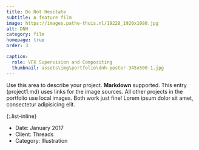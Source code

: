 ```yaml
---
title: Do Not Hesitate
subtitle: A feature film
image: https://images.pathe-thuis.nl/19228_1920x1080.jpg
alt: DNH
category: film
homepage: true
order: 3

caption:
  role: VFX Supervision and Compositing
  thumbnail: assets\img\portfolio\dnh-poster-345x500-1.jpg
---
```


Use this area to describe your project. **Markdown** supported. This entry (project1.md) uses links for the image sources. All other projects in the portfolio use local images. Both work just fine! Lorem ipsum dolor sit amet, consectetur adipisicing elit.

{:.list-inline}

- Date: January 2017
- Client: Threads
- Category: Illustration
